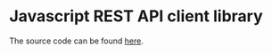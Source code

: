 # Javascript REST API client library

The source code can be found <a href="https://github.com/asterics/AsTeRICS/blob/master/ARE_RestAPIlibraries/clientExample/javascript/areCommunicator.js">here</a>.
